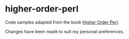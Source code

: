 # higher-order-perl

Code samples adapted from the book [Higher Order Perl](https://hop.perl.plover.com/).

Changes have been made to suit my personal preferences.
